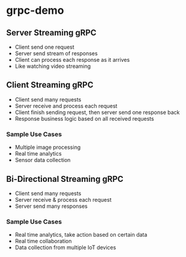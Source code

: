 # grpc-demo


## Server Streaming gRPC

- Client send one request
- Server send stream of responses
- Client can process each response as it arrives
- Like watching video streaming


## Client Streaming gRPC

- Client send many requests
- Server receive and process each request
- Client finish sending request, then server send one response back
- Response business logic based on all received requests

### Sample Use Cases

- Multiple image processing
- Real time analytics
- Sensor data collection

## Bi-Directional Streaming gRPC

- Client send many requests
- Server receive & process each request
- Server send many responses

### Sample Use Cases

- Real time analytics, take action based on certain data
- Real time collaboration
- Data collection from multiple IoT devices